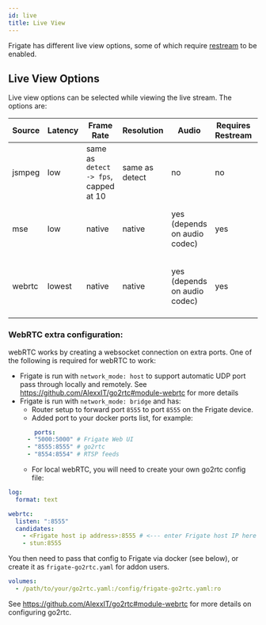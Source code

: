```yaml
---
id: live
title: Live View
---
```


Frigate has different live view options, some of which require [restream](restream.md) to be enabled.

## Live View Options

Live view options can be selected while viewing the live stream. The options are:

| Source | Latency | Frame Rate                             | Resolution     | Audio                        | Requires Restream | Other Limitations                            |
| ------ | ------- | -------------------------------------- | -------------- | ---------------------------- | ----------------- | -------------------------------------------- |
| jsmpeg | low     | same as `detect -> fps`, capped at 10  | same as detect | no                           | no                | none                                         |
| mse    | low     | native                                 | native         | yes (depends on audio codec) | yes               | not supported on iOS, Firefox is h.264 only  |
| webrtc | lowest  | native                                 | native         | yes (depends on audio codec) | yes               | requires extra config, doesn't support h.265 |

### WebRTC extra configuration:

webRTC works by creating a websocket connection on extra ports. One of the following is required for webRTC to work:
* Frigate is run with `network_mode: host` to support automatic UDP port pass through locally and remotely. See https://github.com/AlexxIT/go2rtc#module-webrtc for more details
* Frigate is run with `network_mode: bridge` and has:
    * Router setup to forward port `8555` to port `8555` on the Frigate device.
    * Added port to your docker ports list, for example:
    ```yaml
        ports:
      - "5000:5000" # Frigate Web UI
      - "8555:8555" # go2rtc
      - "8554:8554" # RTSP feeds
    ```
    * For local webRTC, you will need to create your own go2rtc config file:

```yaml
log:
  format: text

webrtc:
  listen: ":8555"
  candidates:
    - <Frigate host ip address>:8555 # <--- enter Frigate host IP here
    - stun:8555
```

You then need to pass that config to Frigate via docker (see below), or create it as `frigate-go2rtc.yaml` for addon users.


```yaml
volumes:
  - /path/to/your/go2rtc.yaml:/config/frigate-go2rtc.yaml:ro
```

See https://github.com/AlexxIT/go2rtc#module-webrtc for more details on configuring go2rtc.